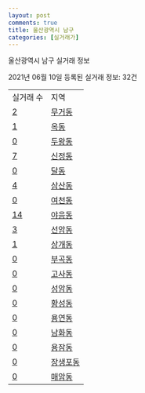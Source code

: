 ```yaml
---
layout: post
comments: true
title: 울산광역시 남구
categories: [실거래가]
---
```


울산광역시 남구 실거래 정보

2021년 06월 10일 등록된 실거래 정보: 32건


<table>
  <tr>
    <td>실거래 수</td>
    <td>지역</td>
  </tr>

  
  <tr>
    <td><a href="3114010100.html">2</a></td>
    <td><a href="3114010100.html">무거동</a></td>
  </tr>
    

  <tr>
    <td><a href="3114010200.html">1</a></td>
    <td><a href="3114010200.html">옥동</a></td>
  </tr>
    

  <tr>
    <td><a href="3114010300.html">0</a></td>
    <td><a href="3114010300.html">두왕동</a></td>
  </tr>
    

  <tr>
    <td><a href="3114010400.html">7</a></td>
    <td><a href="3114010400.html">신정동</a></td>
  </tr>
    

  <tr>
    <td><a href="3114010500.html">0</a></td>
    <td><a href="3114010500.html">달동</a></td>
  </tr>
    

  <tr>
    <td><a href="3114010600.html">4</a></td>
    <td><a href="3114010600.html">삼산동</a></td>
  </tr>
    

  <tr>
    <td><a href="3114010700.html">0</a></td>
    <td><a href="3114010700.html">여천동</a></td>
  </tr>
    

  <tr>
    <td><a href="3114010800.html">14</a></td>
    <td><a href="3114010800.html">야음동</a></td>
  </tr>
    

  <tr>
    <td><a href="3114010900.html">3</a></td>
    <td><a href="3114010900.html">선암동</a></td>
  </tr>
    

  <tr>
    <td><a href="3114011000.html">1</a></td>
    <td><a href="3114011000.html">상개동</a></td>
  </tr>
    

  <tr>
    <td><a href="3114011100.html">0</a></td>
    <td><a href="3114011100.html">부곡동</a></td>
  </tr>
    

  <tr>
    <td><a href="3114011200.html">0</a></td>
    <td><a href="3114011200.html">고사동</a></td>
  </tr>
    

  <tr>
    <td><a href="3114011300.html">0</a></td>
    <td><a href="3114011300.html">성암동</a></td>
  </tr>
    

  <tr>
    <td><a href="3114011400.html">0</a></td>
    <td><a href="3114011400.html">황성동</a></td>
  </tr>
    

  <tr>
    <td><a href="3114011500.html">0</a></td>
    <td><a href="3114011500.html">용연동</a></td>
  </tr>
    

  <tr>
    <td><a href="3114011600.html">0</a></td>
    <td><a href="3114011600.html">남화동</a></td>
  </tr>
    

  <tr>
    <td><a href="3114011700.html">0</a></td>
    <td><a href="3114011700.html">용잠동</a></td>
  </tr>
    

  <tr>
    <td><a href="3114011800.html">0</a></td>
    <td><a href="3114011800.html">장생포동</a></td>
  </tr>
    

  <tr>
    <td><a href="3114011900.html">0</a></td>
    <td><a href="3114011900.html">매암동</a></td>
  </tr>
    


</table>
    